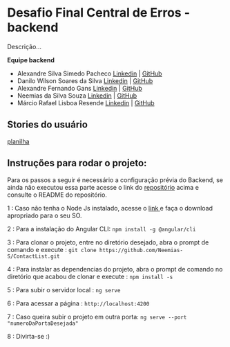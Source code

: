 # Desafio Final Central de Erros - backend

Descrição...

**Equipe backend**
* Alexandre Silva Simedo Pacheco [Linkedin](https://linkedin.com) | [GitHub](https://github.com)
* Danilo Wilson Soares da Silva [Linkedin](https://linkedin.com) | [GitHub](https://github.com)
* Alexandre Fernando Gans [Linkedin](https://www.linkedin.com/in/alexandregans/) | [GitHub](https://github.com/gans)
* Neemias da Silva Souza [Linkedin](https://linkedin.com) | [GitHub](https://github.com/Neemias-S)
* Márcio Rafael Lisboa Resende [Linkedin](https://linkedin.com) | [GitHub](https://github.com)


## Stories do usuário
[planilha](https://docs.google.com/spreadsheets/d/1uAfXOJKlHbWOtik5yWVzqu_JeFT1DIN1sJ4ihf19YlM/edit#gid=0)


## Instruções para rodar o projeto:

Para os passos a seguir é necessário a configuração prévia do Backend, se ainda não executou essa parte acesse o link do <a href="https://github.com/Codenation-Squad3/Desafio-Final-Central-de-Erros" target="_blank" >repositório</a> acima e consulte o README do repositório.

 1 : Caso não tenha o Node Js instalado, acesse o <a href="https://nodejs.org/en/download/" target="_blank"> link </a> e faça o download apropriado para o seu SO.

 2 : Para a instalação do Angular CLI: `npm install -g @angular/cli`

 3 : Para clonar o projeto, entre no diretório desejado, abra o prompt de comando e execute : `git clone https://github.com/Neemias-S/ContactList.git`

 4 : Para instalar as dependencias do projeto, abra o prompt de comando no diretório que acabou de clonar e execute : `npm install -s`

 5 : Para subir o servidor local : `ng serve`

 6 : Para acessar a página : `http://localhost:4200`

 7 : Caso queira subir o projeto em outra porta: `ng serve --port "numeroDaPortaDesejada"`

 8 : Divirta-se :)
